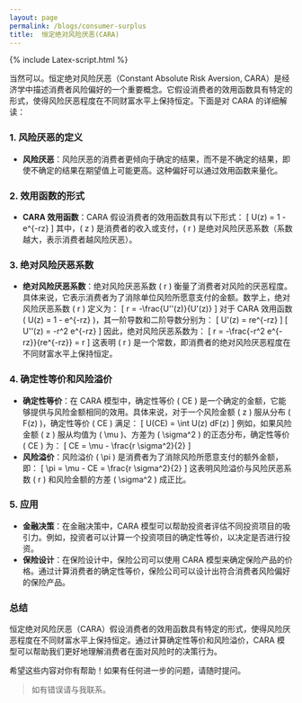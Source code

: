 ```yaml
---
layout: page
permalink: /blogs/consumer-surplus
title:  恒定绝对风险厌恶(CARA)
---
```

{% include Latex-script.html %}

当然可以。恒定绝对风险厌恶（Constant Absolute Risk Aversion, CARA）是经济学中描述消费者风险偏好的一个重要概念。它假设消费者的效用函数具有特定的形式，使得风险厌恶程度在不同财富水平上保持恒定。下面是对 CARA 的详细解读：

### 1. 风险厌恶的定义
- **风险厌恶**：风险厌恶的消费者更倾向于确定的结果，而不是不确定的结果，即使不确定的结果在期望值上可能更高。这种偏好可以通过效用函数来量化。

### 2. 效用函数的形式
- **CARA 效用函数**：CARA 假设消费者的效用函数具有以下形式：
  \[
  U(z) = 1 - e^{-rz}
  \]
  其中，\( z \) 是消费者的收入或支付，\( r \) 是绝对风险厌恶系数（系数越大，表示消费者越风险厌恶）。

### 3. 绝对风险厌恶系数
- **绝对风险厌恶系数**：绝对风险厌恶系数 \( r \) 衡量了消费者对风险的厌恶程度。具体来说，它表示消费者为了消除单位风险所愿意支付的金额。数学上，绝对风险厌恶系数 \( r \) 定义为：
  \[
  r = -\frac{U''(z)}{U'(z)}
  \]
  对于 CARA 效用函数 \( U(z) = 1 - e^{-rz} \)，其一阶导数和二阶导数分别为：
  \[
  U'(z) = re^{-rz}
  \]
  \[
  U''(z) = -r^2 e^{-rz}
  \]
  因此，绝对风险厌恶系数为：
  \[
  r = -\frac{-r^2 e^{-rz}}{re^{-rz}} = r
  \]
  这表明 \( r \) 是一个常数，即消费者的绝对风险厌恶程度在不同财富水平上保持恒定。

### 4. 确定性等价和风险溢价
- **确定性等价**：在 CARA 模型中，确定性等价 \( CE \) 是一个确定的金额，它能够提供与风险金额相同的效用。具体来说，对于一个风险金额 \( z \) 服从分布 \( F(z) \)，确定性等价 \( CE \) 满足：
  \[
  U(CE) = \int U(z) dF(z)
  \]
  例如，如果风险金额 \( z \) 服从均值为 \( \mu \)、方差为 \( \sigma^2 \) 的正态分布，确定性等价 \( CE \) 为：
  \[
  CE = \mu - \frac{r \sigma^2}{2}
  \]
- **风险溢价**：风险溢价 \( \pi \) 是消费者为了消除风险所愿意支付的额外金额，即：
  \[
  \pi = \mu - CE = \frac{r \sigma^2}{2}
  \]
  这表明风险溢价与风险厌恶系数 \( r \) 和风险金额的方差 \( \sigma^2 \) 成正比。

### 5. 应用
- **金融决策**：在金融决策中，CARA 模型可以帮助投资者评估不同投资项目的吸引力。例如，投资者可以计算一个投资项目的确定性等价，以决定是否进行投资。
- **保险设计**：在保险设计中，保险公司可以使用 CARA 模型来确定保险产品的价格。通过计算消费者的确定性等价，保险公司可以设计出符合消费者风险偏好的保险产品。

### 总结
恒定绝对风险厌恶（CARA）假设消费者的效用函数具有特定的形式，使得风险厌恶程度在不同财富水平上保持恒定。通过计算确定性等价和风险溢价，CARA 模型可以帮助我们更好地理解消费者在面对风险时的决策行为。

希望这些内容对你有帮助！如果有任何进一步的问题，请随时提问。


> 如有错误请与我联系。